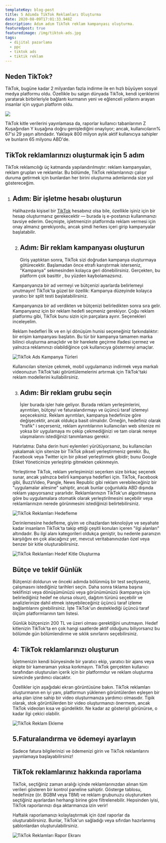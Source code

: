 ```yaml
---
templateKey: blog-post
title: 5 Adımda TikTok Reklamları Oluşturma
date: 2020-08-09T17:01:33.948Z
description: Adım adım TikTok reklam kampanyası oluşturma.
featuredpost: true
featuredimage: /img/tiktok-ads.jpg
tags:
  - dijital pazarlama
  - ppc
  - tiktok ads
  - tiktik reklam
---
```

## Neden TikTok?

TikTok, bugüne kadar 2 milyardan fazla indirme ile en hızlı büyüyen sosyal medya platformu oldu. Özellikle bu salgın dünyada TikTok, kendi içeriklerini yaratarak birbirleriyle bağlantı kurmanın yeni ve eğlenceli yollarını arayan insanlar için uygun platform oldu.

![](/img/top-apps-worldwide-july-2020-downloads.jpg)

TikTok kitle verilerini yayınlamasa da, raporlar kullanıcı tabanlarının Z Kuşağından Y kuşağına doğru genişlediğini onaylıyor; ancak, kullanıcıların% 67'si 29 yaşın altındadır. Yaklaşık 800 milyon aylık aktif kullanıcıya sahipler ve bunların 65 milyonu ABD'de.

## TikTok reklamlarınızı oluşturmak için 5 adım

 TikTok reklamcılığı üç katmanda yapılandırılmıştır: reklam kampanyaları, reklam grupları ve reklamlar. Bu bölümde, TikTok reklamlarınızı çalışır duruma getirmek için bunlardan her birini oluşturma adımlarında size yol göstereceğim.



1. ## Adım: Bir işletme hesabı oluşturun

    Halihazırda kişisel bir [TikTok](https://www.tiktok.com/business/tr) hesabınız olsa bile, özellikle işiniz için bir hesap oluşturmanız gerekecektir — burada iş e-postanızı kullanmanızı tavsiye ederim. Geçmişte, işletmenizin platformda reklam vermesi için onay almanız gerekiyordu, ancak şimdi herkes içeri girip kampanyalar başlatabilir.



   2. ## Adım: Bir reklam kampanyası oluşturun

       Giriş yaptıktan sonra, TikTok sizi doğrudan kampanya oluşturmaya götürecektir. Başlamadan önce etrafı karıştırmak isterseniz, "Kampanya" sekmesinden kolayca geri dönebilirsiniz. Gerçekten, bu platform çok basittir , bu yüzden kaybolamazsınız.

   Kampanyanıza bir ad vermeyi ve bütçenizi ayarlarda belirlemeyi unutmayın! TikTok'ta güzel bir özellik: Kampanya düzeyinde kolayca yaratıcı bir split testi başlatabilirsiniz.

   Kampanyanıza bir ad verdikten ve bütçenizi belirledikten sonra sıra gelir. Kampanyanız için bir reklam hedefi seçmeniz gerekiyor. Çoğu reklam platformu gibi, TikTok bunu sizin için parçalara ayırır. Seçenekleri inceleyelim.

   Reklam hedefleri İlk ve en iyi dönüşüm hunisi seçeneğiniz farkındalıktır: bir erişim kampanyası başlatın. Bu tür bir kampanya tamamen marka bilinci oluşturma amaçlıdır ve bir harekete geçirme ifadesi içermez ve yalnızca reklamınızı olabildiğince çok kullanıcıya göstermeyi amaçlar.

   ![](/img/screen-shot-2020-08-09-at-20.40.24.png "TikTok Ads Kampanya Türleri")

    Kullanıcıları sitenize çekmek, mobil uygulamanızı indirmek veya markalı videonuzun TikTok'taki görüntülemelerini artırmak için TikTok'taki reklam modellerini kullabilirsiniz. 



   3. ## Adım: Bir reklam grubu seçin

       İşler burada işler hale geliyor. Burada reklam yerleşimlerini, ayrıntıları, bütçeyi ve faturalandırmayı ve üçüncü taraf izlemeyi seçeceksiniz. Reklam ayrıntıları, kampanya hedefinize göre değişecektir, ancak oldukça basit olmalıdır. Örneğin, hedefiniz olarak "trafik" i seçerseniz, reklam ayrıntılarının kullanıcıları web sitenize mi yoksa bir uygulamaya mı çekip çekmediğinizi ve tam olarak nereye ulaşmalarını istediğinizi tanımlaması gerekir.

   Hatırlatma: Daha derin huni eylemleri yürütüyorsanız, bu kullanıcıları yakalamak için sitenize bir TikTok pikseli yerleştirmeniz gerekir. Bu, Facebook veya Twitter için bir piksel yerleştirmek gibidir; bunu Google Etiket Yöneticinize yerleştirip gitmekten çekinmeyin.

   Yerleştirme TikTok, reklam yerleşiminizi seçerken size birkaç seçenek sunar, ancak yalnızca belirli kampanya hedefleri için. TikTok, Facebook gibi, BuzzVideo, Pangle, News Republic gibi reklam verebileceğiniz bir "uygulamalar ailesine" sahiptir, ancak bunlar çoğunlukla ABD dışında reklam yapıyorsanız yararlıdır. Reklamlarınızın TikTok'un algoritmasına göre bu uygulamalara otomatik olarak yerleştirilmesini seçebilir veya reklamlarınızın nerede görünmesini istediğinizi belirtebilirsiniz. 

   ![](/img/screen-shot-2020-08-09-at-20.47.31.png "TikTok Reklamları Hedefleme")

   Derinlemesine hedefleme, giyim ve cihazlardan teknolojiye ve seyahate kadar insanların TikTok'ta takip ettiği çeşitli konuları içeren "ilgi alanları" altındadır. Bu ilgi alanı kategorileri oldukça geniştir, bu nedenle paranızın karşılığını en çok alacağınız yer, mevcut veritabanınızdan özel veya benzer bir kitle oluşturabilirsiniz.

   ![](/img/screen-shot-2020-08-09-at-20.51.38.png "TikTok Reklamları Hedef Kitle Oluşturma")

   ## Bütçe ve teklif Günlük

    Bütçenizi doldurun ve önceki adımda bölünmüş bir test seçtiyseniz, çalışmasını istediğiniz tarihleri seçin. Daha sonra tıklama başına teklifinizi veya dönüşümünüzü veya görünümünüzü (kampanya için belirlediğiniz hedef ne olursa olsun), dağıtım türünü seçebilir ve analizlerinize dahil etmek isteyebileceğiniz üçüncü taraf izleme bağlantılarını girebilirsiniz. İşte TikTok'un desteklediği üçüncü taraf ölçüm platformlarının tam listesi.

   Günlük bütçenizin 200 TL ve üzeri olması gerektiğini unutmayın. Hedef kitlenizin TikTok'ta en çok hangi saatlerde aktif olduğunu biliyorsanız bu bölümde gün bölümlendirme ve sıklık sınırlarını seçebilirsiniz.

   ## 4: TikTok reklamlarınızı oluşturun

    İşletmenizin kendi bünyesinde bir yaratıcı ekip, yaratıcı bir ajans veya ekipte bir kameraman yoksa korkmayın. TikTok gerçekten kullanıcı tarafından oluşturulan içerik için bir platformdur ve reklam oluşturma sürecinde yardımcı olacaktır.

   Özellikler için aşağıdaki ekran görüntüsüne bakın. TikTok reklamları oluşturmanın en iyi yanı, platformun yüklenen görüntülerden eşleşen bir arka plan izine sahip bir video oluşturmanıza yardımcı olmasıdır. Tipik olarak, stok görüntülerden bir video oluşturmanızı önermem, ancak TikTok videoları kısa ve gündeliktir. Ne kadar az gösterişli görünürse, o kadar ilgi çekici olabilir.

   ![](/img/screen-shot-2020-08-09-at-21.02.51.png "TikTok Reklam Ekleme")

   ## 5.Faturalandırma ve ödemeyi ayarlayın

   Sadece fatura bilgilerinizi ve ödemenizi girin ve TikTok reklamlarını yayınlamaya başlayabilirsiniz!

   ## TikTok reklamlarınız hakkında raporlama

    TikTok, seçtiğiniz zaman aralığı içinde reklamlarınızdan alınan tüm verileri gösteren bir kontrol paneline sahiptir. Gösterge tablosu, hedefinize (ör. BGBM veya TBM) ve reklam grubunuzu oluştururken seçtiğiniz ayarlardan herhangi birine göre filtrelenebilir. Hepsinden iyisi, TikTok raporlarınızı dışa aktarmanıza izin verir! 

   Haftalık raporlamanızı kolaylaştırmak için özel raporlar da oluşturabilirsiniz. Bunlar, TikTok'un sağladığı veya sıfırdan hazırlanmış şablonlardan oluşturulabilirsiniz.

   ![](/img/screen-shot-2020-08-09-at-21.07.28.png "TikTok Reklamları Rapor Ekranı")